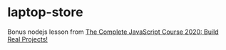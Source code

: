# laptop-store
Bonus nodejs lesson from [The Complete JavaScript Course 2020: Build Real Projects!](https://www.udemy.com/course/the-complete-javascript-course)
